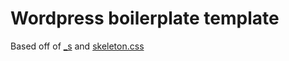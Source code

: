 # Wordpress boilerplate template
Based off of [_s](https://underscores.me/) and [skeleton.css](http://getskeleton.com/)